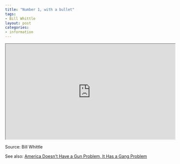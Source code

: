 ```yaml
---
title: "Number 1, with a bullet"
tags:
- Bill Whittle
layout: post
categories:
- information
---
```


<iframe width="560" height="315" src="https://www.youtube.com/embed/pELwCqz2JfE" title="NUMBER ONE WITH A BULLET"></iframe>

Source: Bill Whittle

See also: [America Doesn't Have a Gun Problem, It Has a Gang Problem](https://www.frontpagemag.com/2012/dgreenfield/america-doesnt-have-a-gun-problem-it-has-a-gang-problem/)
